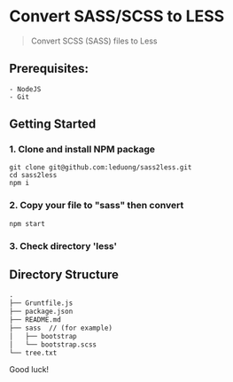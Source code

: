 # Convert SASS/SCSS to LESS

> Convert SCSS (SASS) files to Less 

## Prerequisites:

	- NodeJS
	- Git

## Getting Started

### 1. Clone and install NPM package
```
git clone git@github.com:leduong/sass2less.git
cd sass2less
npm i
```

### 2. Copy your file to "sass" then convert
```
npm start
```

### 3. Check directory 'less'


## Directory Structure

```txt
.
├── Gruntfile.js
├── package.json
├── README.md
├── sass  // (for example)
│   ├── bootstrap
│   └── bootstrap.scss
└── tree.txt
```

Good luck!
